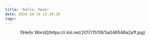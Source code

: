 ```yaml
---
title: 'hello, hexo'
date: 2018-10-14 22:20:19
tags:
---
```

<div align=center>![Hello World](https://i.loli.net/2017/11/09/5a046546a2a1f.jpg)